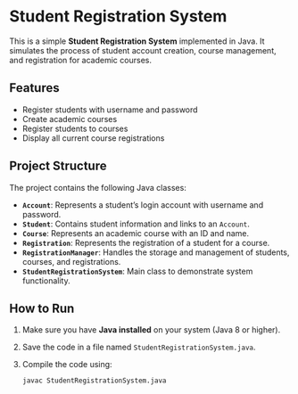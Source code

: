 # Student Registration System

This is a simple **Student Registration System** implemented in Java. It simulates the process of student account creation, course management, and registration for academic courses.

## Features

- Register students with username and password
- Create academic courses
- Register students to courses
- Display all current course registrations

## Project Structure

The project contains the following Java classes:

- **`Account`**: Represents a student’s login account with username and password.
- **`Student`**: Contains student information and links to an `Account`.
- **`Course`**: Represents an academic course with an ID and name.
- **`Registration`**: Represents the registration of a student for a course.
- **`RegistrationManager`**: Handles the storage and management of students, courses, and registrations.
- **`StudentRegistrationSystem`**: Main class to demonstrate system functionality.

## How to Run

1. Make sure you have **Java installed** on your system (Java 8 or higher).
2. Save the code in a file named `StudentRegistrationSystem.java`.
3. Compile the code using:

   ```bash
   javac StudentRegistrationSystem.java
